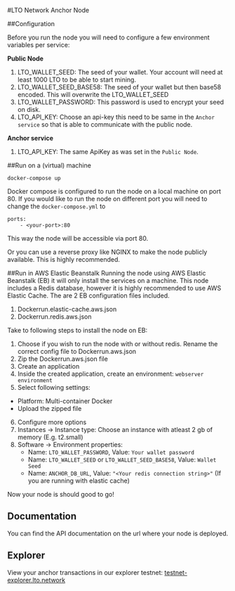 #LTO Network Anchor Node

##Configuration

Before you run the node you will need to configure a few environment variables per service:

**Public Node**
1. LTO_WALLET_SEED: The seed of your wallet. Your account will need at least 1000 LTO to be able to start mining.
2. LTO_WALLET_SEED_BASE58: The seed of your wallet but then base58 encoded. This will overwrite the LTO_WALLET_SEED
3. LTO_WALLET_PASSWORD: This password is used to encrypt your seed on disk.
4. LTO_API_KEY: Choose an api-key this need to be same in the `Anchor service` so that is able to communicate with the public node.

**Anchor service**
1. LTO_API_KEY: The same ApiKey as was set in the `Public Node`. 

##Run on a (virtual) machine


```
docker-compose up
```
    
Docker compose is configured to run the node on a local machine on port 80. If you would like to run the node on different
port you will need to change the `docker-compose.yml` to

```
ports:
    - <your-port>:80
```

This way the node will be accessible via port 80.

Or you can use a reverse proxy like NGINX to make the node publicly available. This is highly recommended. 

##Run in AWS Elastic Beanstalk
Running the node using AWS Elastic Beanstalk (EB) it will only install the services on a machine. This node includes a
Redis database, however it is highly recommended to use AWS Elastic Cache. The are 2 EB configuration files included. 

1. Dockerrun.elastic-cache.aws.json
2. Dockerrun.redis.aws.json

Take to following steps to install the node on EB:

1. Choose if you wish to run the node with or without redis. Rename the correct config file to Dockerrun.aws.json
2. Zip the Dockerrun.aws.json file
3. Create an application
4. Inside the created application, create an environment: `webserver environment`
5. Select following settings:
  - Platform: Multi-container Docker
  - Upload the zipped file
6. Configure more options
7. Instances -> Instance type: Choose an instance with atleast 2 gb of memory (E.g. t2.small)
6. Software -> Environment properties:
    - Name: `LTO_WALLET_PASSWORD`, Value: `Your wallet password`
    - Name: `LTO_WALLET_SEED` or `LTO_WALLET_SEED_BASE58`, Value: `Wallet Seed`
    - Name: `ANCHOR_DB_URL`, Value: `"<Your redis connection string>"` (If you are running with elastic cache)

Now your node is should good to go!

## Documentation

You can find the API documentation on the url where your node is deployed.

## Explorer

View your anchor transactions in our explorer testnet: [testnet-explorer.lto.network](https://testnet-explorer.lto.network) 
